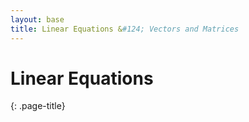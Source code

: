 ```yaml
---
layout: base
title: Linear Equations &#124; Vectors and Matrices
---
```


# Linear Equations
{: .page-title}
